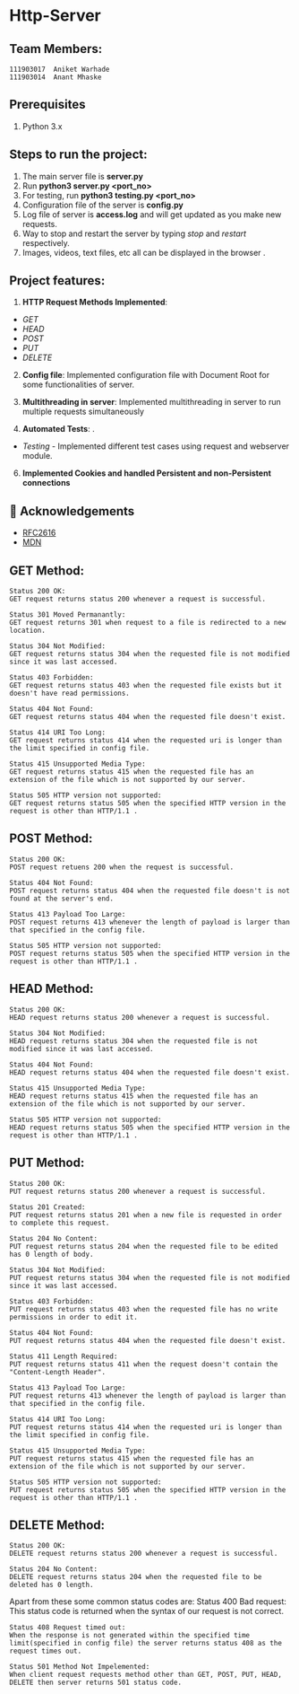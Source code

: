 # Http-Server

## Team Members:

	111903017  Aniket Warhade
	111903014  Anant Mhaske

## Prerequisites

1. Python 3.x

## Steps to run the project:

1. The main server file is **server.py**
2. Run **python3 server.py <port_no>**
3. For testing, run **python3 testing.py <port_no>**
4. Configuration file of the server is **config.py**
5. Log file of server is **access.log** and will get updated as you make new requests.
6. Way to stop and restart the server by typing *stop* and *restart* respectively.
7. Images, videos, text files, etc all can be displayed in the browser .

## Project features:  
1. **HTTP Request Methods Implemented**:
- *GET* 
- *HEAD*
- *POST*
- *PUT*
- *DELETE*

2. **Config file**: Implemented configuration file with Document Root for some functionalities of server.

3. **Multithreading in server**: Implemented multithreading in server to run multiple requests simultaneously

5. **Automated Tests**: .
- *Testing* - Implemented different test cases using request and webserver module.

6. **Implemented Cookies and handled Persistent and non-Persistent connections**


## 🎉 Acknowledgements <a name = "acknowledgement"></a>

- [RFC2616](https://tools.ietf.org/html/rfc2616)
- [MDN](https://developer.mozilla.org/en-US/docs/Web/HTTP)


## GET Method:

	Status 200 OK:
	GET request returns status 200 whenever a request is successful.

	Status 301 Moved Permanantly:
	GET request returns 301 when request to a file is redirected to a new location.
	
	Status 304 Not Modified:
	GET request returns status 304 when the requested file is not modified since it was last accessed.
	
	Status 403 Forbidden:
	GET request returns status 403 when the requested file exists but it doesn't have read permissions.
	
	Status 404 Not Found:
	GET request returns status 404 when the requested file doesn't exist.

	Status 414 URI Too Long:
	GET request returns status 414 when the requested uri is longer than the limit specified in config file.
	
	Status 415 Unsupported Media Type:
	GET request returns status 415 when the requested file has an extension of the file which is not supported by our server.
	
	Status 505 HTTP version not supported:
	GET request returns status 505 when the specified HTTP version in the request is other than HTTP/1.1 .


## POST Method:
	Status 200 OK:
	POST request retuens 200 when the request is successful.
	
	Status 404 Not Found:
	POST request returns status 404 when the requested file doesn't is not found at the server's end.
	
	Status 413 Payload Too Large:
	POST request returns 413 whenever the length of payload is larger than that specified in the config file.
	
	Status 505 HTTP version not supported:
	POST request returns status 505 when the specified HTTP version in the request is other than HTTP/1.1 .

## HEAD Method:
	Status 200 OK:
	HEAD request returns status 200 whenever a request is successful.
	
	Status 304 Not Modified:
	HEAD request returns status 304 when the requested file is not modified since it was last accessed.
	
	Status 404 Not Found:
	HEAD request returns status 404 when the requested file doesn't exist.
	
	Status 415 Unsupported Media Type:
	HEAD request returns status 415 when the requested file has an extension of the file which is not supported by our server.
	
	Status 505 HTTP version not supported:
	HEAD request returns status 505 when the specified HTTP version in the request is other than HTTP/1.1 .

## PUT Method:
	Status 200 OK:
	PUT request returns status 200 whenever a request is successful.
	
	Status 201 Created:
	PUT request returns status 201 when a new file is requested in order to complete this request.
	
	Status 204 No Content:
	PUT request returns status 204 when the requested file to be edited has 0 length of body.
	
	Status 304 Not Modified:
	PUT request returns status 304 when the requested file is not modified since it was last accessed.
	
	Status 403 Forbidden:
	PUT request returns status 403 when the requested file has no write permissions in order to edit it.
	
	Status 404 Not Found:
	PUT request returns status 404 when the requested file doesn't exist.
	
	Status 411 Length Required:
	PUT request returns status 411 when the request doesn't contain the "Content-Length Header".

	Status 413 Payload Too Large:
	PUT request returns 413 whenever the length of payload is larger than that specified in the config file.

	Status 414 URI Too Long:
	PUT request returns status 414 when the requested uri is longer than the limit specified in config file.
	
	Status 415 Unsupported Media Type:
	PUT request returns status 415 when the requested file has an extension of the file which is not supported by our server.
	
	Status 505 HTTP version not supported:
	PUT request returns status 505 when the specified HTTP version in the request is other than HTTP/1.1 .

## DELETE Method:
	Status 200 OK:
	DELETE request returns status 200 whenever a request is successful.
	
	Status 204 No Content:
	DELETE request returns status 204 when the requested file to be deleted has 0 length.
	
Apart from these some common status codes are:
	Status 400 Bad request:
	This status code is returned when the syntax of our request is not correct.
	
	Status 408 Request timed out:
	When the response is not generated within the specified time limit(specified in config file) the server returns status 408 as the request times out.
	
	Status 501 Method Not Impelemented:
	When client request requests method other than GET, POST, PUT, HEAD, DELETE then server returns 501 status code.


